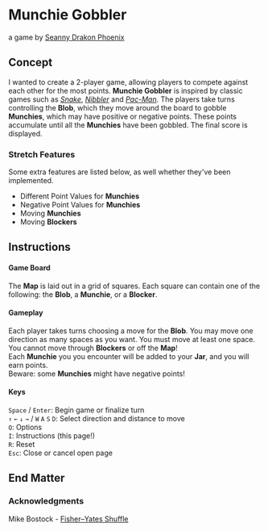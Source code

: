 # Munchie Gobbler
a game by [Seanny Drakon Phoenix](https://www.linkedin.com/in/seannyphoenix/)

## Concept
I wanted to create a 2-player game, allowing players to compete against each other for the most points. **Munchie Gobbler** is inspired by classic games such as [*Snake*](https://en.wikipedia.org/wiki/Snake_(video_game_genre)), [*Nibbler*]() and [*Pac-Man*](https://en.wikipedia.org/wiki/Pac-Man). The players take turns controlling the **Blob**, which they move around the board to gobble **Munchies**, which may have positive or negative points. These points accumulate until all the **Munchies** have been gobbled. The final score is displayed.

### Stretch Features

Some extra features are listed below, as well whether they've been implemented.
* Different Point Values for **Munchies**
* Negative Point Values for **Munchies**
* Moving **Munchies**
* Moving **Blockers**

## Instructions

#### Game Board
The **Map** is laid out in a grid of squares. Each square can contain one of the following: the **Blob**, a **Munchie**, or a **Blocker**.

#### Gameplay
Each player takes turns choosing a move for the **Blob**. You may move one direction as many spaces as you want. You must move at least one space. You cannot move through **Blockers** or off the **Map**!
<br/>
Each **Munchie** you you encounter will be added to your **Jar**, and you will earn points.
<br/>
Beware: some **Munchies** might have negative points!

#### Keys
  `Space` / `Enter`: Begin game or finalize turn<br/>
  `↑` `←` `↓` `→` / `W` `A` `S` `D`: Select direction and distance to move<br/>
  `O`: Options<br/>
  `I`: Instructions (this page!)<br/>
  `R`: Reset<br/>
  `Esc`: Close or cancel open page<br/>


## End Matter

### Acknowledgments

Mike Bostock - [Fisher–Yates Shuffle](https://bost.ocks.org/mike/shuffle)
